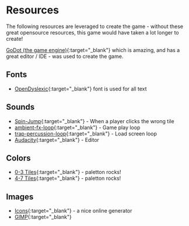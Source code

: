 # Resources

The following resources are leveraged to create the game - without these great opensource resources, this game would have taken a lot longer to create!

[GoDot (the game engine)](https://godotengine.org){:target="_blank"} which is amazing, and has a great editor / IDE - was used to create the game.

## Fonts

* [OpenDyslexic](https://opendyslexic.org/about){:target="_blank"} font is used for all text

## Sounds

* [Spin-Jump](https://soundbible.com/1898-Spin-Jump.html){:target="_blank"} - When a player clicks the wrong tile
* [ambient-fx-loop](https://www.looperman.com/loops/detail/194390/miyagi-type-melody-130bpm-ambient-fx-loop){:target="_blank"} - Game play loop
* [trap-percussion-loop](https://www.looperman.com/loops/detail/278713/positive-andy-hulse-free-160bpm-trap-percussion-loop){:target="_blank"} - Load screen loop
* [Audacity](https://www.audacityteam.org/){:target="_blank"} - Editor

## Colors

* [0-3 Tiles](http://paletton.com/#uid=7530A0klllldGCi8zoDtnbEJPf8){:target="_blank"} - paletton rocks!
* [4-7 Tiles](http://paletton.com/#uid=74m1X0klllldGCi8zoDtnbEJPf8){:target="_blank"} - paletton rocks!

## Images

* [Icons](https://redketchup.io/favicon-generator){:target="_blank"} - a nice online generator
* [GIMP](https://www.gimp.org/){:target="_blank"}